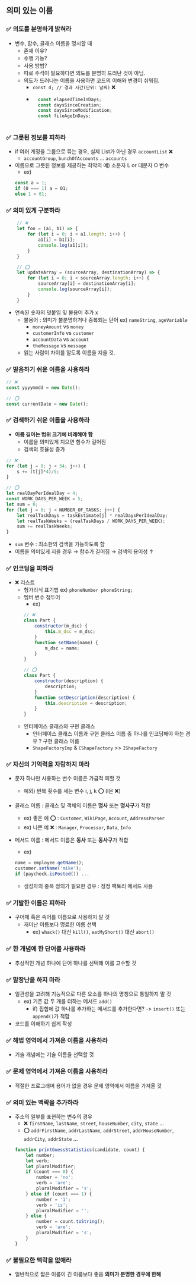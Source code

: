 ## 의미 있는 이름

### ✅ 의도를 분명하게 밝혀라
- 변수, 함수, 클래스 이름을 명시할 때
    - 존재 이유?
    - 수행 기능?
    - 사용 방법?
    - 따로 주석이 필요하다면 의도를 분명히 드러난 것이 아님.
    - 의도가 드러나는 이름을 사용하면 코드의 이해와 변경이 쉬워짐.
        - `const d; // 경과 시간(단위: 날짜)` ❌
        - ```js
            const elapsedTimeInDays;
            const daysSinceCreation;
            const daysSinceModification;
            const fileAgeInDays;
        ```

### ✅ 그릇된 정보를 피하라
- if 여러 계정을 그룹으로 묶는 경우, 실제 List가 아닌 경우 `accountList` ❌
    - `accountGroup`, `bunchOfAccounts` ... `accounts`
- 이름으로 그릇된 정보를 제공하는 최악의 예) 소문자 L or 대문자 O 변수
    - ex)
    ```js
    const a = 1;
    if (O === 1) a = O1;
    else 1 = 01;
    ```

### ✅ 의미 있게 구분하라
```js
    // ❌
    let foo = (a1, b1) => {
        for (let i = 0; i < a1.length; i++) {
            a1[i] = b1[i];
            console.log(a1[i]);
        }
    }

    // ⭕️
    let updateArray = (sourceArray, destinationArray) => {
        for (let i = 0; i < sourceArray.length; i++) {
            sourceArray[i] = destinationArray[i];
            console.log(sourceArray[i]);
        }
    }
```
- 연속된 숫자의 덧붙임 및 불용어 추가 x
    - 불용어 : 의미가 불분명하거나 중복되는 단어 ex) `nameString`, `ageVariable`
        - `moneyAmount` vs `money`
        - `customerInfo` vs `customer`
        - `accountData` vs `account`
        - `theMessage` vs `message`
    - 읽는 사람이 차이를 알도록 이름을 지을 것.

### ✅ 발음하기 쉬운 이름을 사용하라
```js
// ❌
const yyyymmdd = new Date();

// ⭕️
const currentDate = new Date();
```

### ✅ 검색하기 쉬운 이름을 사용하라
- **이름 길이는 범위 크기에 비례해야 함**
    - 이름을 의미있게 지으면 함수가 길어짐
    - 검색의 효율성 증가

```js
// ❌
for (let j = 0; j < 34; j++) {
    s += (t[j]*4)/5;
}

// ⭕️
let realDayPerIdealDay = 4;
const WORK_DAYS_PER_WEEK = 5;
let sum = 0;
for (let j = 0; j < NUMBER_OF_TASKS; j++) {
    let realTaskDays = taskEstimate[j] * realDaysPerIdealDay;
    let realTaskWeeks = (realTaskDays / WORK_DAYS_PER_WEEK);
    sum += realTaskWeeks;
}
```
- `sum` 변수 : 최소한의 검색을 가능하도록 함
- 이름을 의미있게 지을 경우 → 함수가 길어짐 → 검색의 용이성 ↑

### ✅ 인코딩을 피하라
- ❌ 리스트
    - 헝가리식 표기법 ex) `phoneNumber phoneString;`
    - 멤버 변수 접두어    
        - ex)
        ```js
        // ❌
        class Part {
            constructor(m_dsc) {
                this.m_dsc = m_dsc;
            }
            function setName(name) {
                m_dsc = name;
            }
        }

        // ⭕️
        class Part {
            constructor(description) {
                description;
            }
            function setDescription(description) {
                this.description = description;
            }
        }
        ```
    - 인터페이스 클래스와 구현 클래스
        - 인터페이스 클래스 이름과 구현 클래스 이름 중 하나를 인코딩해야 하는 경우 ? 구현 클래스 이름
        - `ShapeFactoryImp` & `CShapeFactory` >> `IShapeFactory`

### ✅ 자신의 기억력을 자랑하지 마라
- 문자 하나만 사용하는 변수 이름은 가급적 피할 것
    - 예외) 반복 횟수를 세는 변수 i, j, k ⭕️ (l은 ❌)

- 클래스 이름 : 클래스 및 객체의 이름은 **명사** 또는 **명사구**가 적합
    - ex) 좋은 예 ⭕️ : `Customer`, `WikiPage`, `Account`, `AddressParser`
    - ex) 나쁜 예 ❌ : `Manager`, `Processor`, `Data`, `Info`

- 메서드 이름 : 메서드 이름은 **동사** 또는 **동사구**가 적합
    - ex)
    ```js
    name = employee.getName();
    customer.setName('mike');
    if (paycheck.isPosted()) ...
    ```
    - 생성자의 중복 정의가 필요한 경우 : 정정 팩토리 메서드 사용

### ✅ 기발한 이름은 피하라
- 구어체 혹은 속어를 이름으로 사용하지 말 것
    - 재미난 이름보다 명료한 이름 선택
        - ex) `whack()` 대신 `kill()`, `eatMyShort()` 대신 `abort()`

### ✅ 한 개념에 한 단어를 사용하라
- 추상적인 개념 하나에 단어 하나를 선택해 이를 고수할 것

### ✅ 말장난을 하지 마라
- 일관성을 고려해 기능적으로 다른 요소를 하나의 명칭으로 통일하지 말 것
    - ex) 기존 값 두 개를 더하는 메서드 `add()`
        - if) 집합에 값 하나를 추가하는 메서드를 추가한다면? -> `insert()` 또는 `append()`가 적합
- 코드를 이해하기 쉽게 작성

### ✅ 해법 영역에서 가져온 이름을 사용하라
- 기술 개념에는 기술 이름을 선택할 것

### ✅ 문제 영역에서 가져온 이름을 사용하라
- 적절한 프로그래머 용어가 없을 경우 문제 영역에서 이름을 가져올 것

### ✅ 의미 있는 맥락을 추가하라
- 주소의 일부를 표현하는 변수의 경우
    - ❌ `firstName`, `lastName`, `street`, `houseNumber`, `city`, `state` ...
    - ⭕️ `addrFirstName`, `addrLastName`, `addrStreet`, `addrHouseNumber`, `addrCity`, `addrState` ...
    ```js
    function printGuessStatistics(candidate, count) {
        let number;
        let verb;
        let pluralModifier;
        if (count === 0) {
            number = 'no';
            verb = 'are';
            pluralModifier = 's';
        } else if (count === 1) {
            number = '1';
            verb = 'is';
            pluralModifier = '';
        } else {
            number = count.toString();
            verb = 'are';
            pluralModifier = 's';
        }
    }
    ```

### ✅ 불필요한 맥락을 없애라
- 일반적으로 짧은 이름이 긴 이름보다 좋음 **의미가 분명한 경우에 한해**
